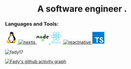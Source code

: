 

<h1 align="center">A software engineer .</h1>



<h3 align="left">Languages and Tools:</h3>
<p align="left">
<a href="https://www.linux.org/" target="_blank" rel="noreferrer"> <img src="https://raw.githubusercontent.com/devicons/devicon/master/icons/linux/linux-original.svg" alt="linux" width="40" height="40"/> </a>
<a href="https://nextjs.org/" target="_blank" rel="noreferrer"> <img src="https://cdn.worldvectorlogo.com/logos/nextjs-2.svg" alt="nextjs" width="40" height="40"/> </a>
<a href="https://nodejs.org" target="_blank" rel="noreferrer"> <img src="https://raw.githubusercontent.com/devicons/devicon/master/icons/nodejs/nodejs-original-wordmark.svg" alt="nodejs" width="40" height="40"/> </a>
<a href="https://reactjs.org/" target="_blank" rel="noreferrer"> <img src="https://raw.githubusercontent.com/devicons/devicon/master/icons/react/react-original-wordmark.svg" alt="react" width="40" height="40"/> </a>
<a href="https://reactnative.dev/" target="_blank" rel="noreferrer"> <img src="https://reactnative.dev/img/header_logo.svg" alt="reactnative" width="40" height="40"/> </a>
<a href="https://www.typescriptlang.org/" target="_blank" rel="noreferrer"> <img src="https://raw.githubusercontent.com/devicons/devicon/master/icons/typescript/typescript-original.svg" alt="typescript" width="40" height="40"/> </a>
</p>


<p><img align="center" src="https://github-readme-streak-stats.herokuapp.com/?user=fady17&type=svg&hide_border=true&theme=default&background=ffffff&ring=2F80ED&fire=2F80ED&currStreakLabel=2F80ED&currStreakNum=151515&sideNums=151515&sideLabels=151515&dates=151515&card_width=400&date_format=%5BY.%5Dn.j&range=last_6_months" alt="fady17" /></p>

[![Fady's github activity graph](https://github-readme-activity-graph.vercel.app/graph?username=fady17&theme=github-compact)](https://github.com/fady17/github-readme-activity-graph)
